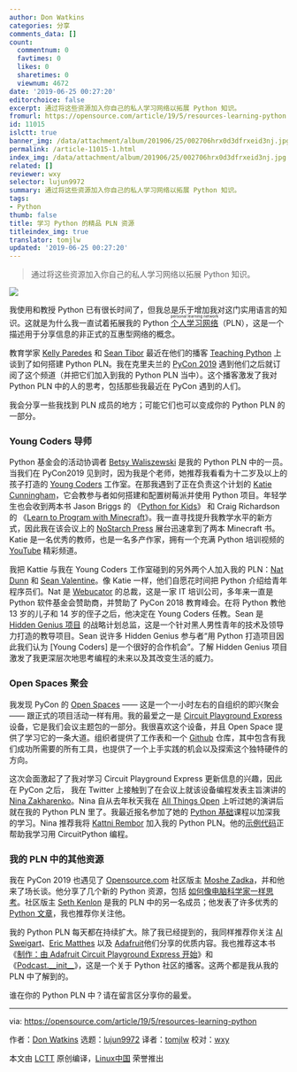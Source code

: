 ```yaml
---
author: Don Watkins
categories: 分享
comments_data: []
count:
  commentnum: 0
  favtimes: 0
  likes: 0
  sharetimes: 0
  viewnum: 4672
date: '2019-06-25 00:27:20'
editorchoice: false
excerpt: 通过将这些资源加入你自己的私人学习网络以拓展 Python 知识。
fromurl: https://opensource.com/article/19/5/resources-learning-python
id: 11015
islctt: true
banner_img: /data/attachment/album/201906/25/002706hrx0d3dfrxeid3nj.jpg
permalink: /article-11015-1.html
index_img: /data/attachment/album/201906/25/002706hrx0d3dfrxeid3nj.jpg.thumb.jpg
related: []
reviewer: wxy
selector: lujun9972
summary: 通过将这些资源加入你自己的私人学习网络以拓展 Python 知识。
tags:
- Python
thumb: false
title: 学习 Python 的精品 PLN 资源
titleindex_img: true
translator: tomjlw
updated: '2019-06-25 00:27:20'
---
```



> 
> 通过将这些资源加入你自己的私人学习网络以拓展 Python 知识。
> 
> 
> 


![](/data/attachment/album/201906/25/002706hrx0d3dfrxeid3nj.jpg)


我使用和教授 Python 已有很长时间了，但我总是乐于增加我对这门实用语言的知识。这就是为什么我一直试着拓展我的 Python <ruby> <a href="https://en.wikipedia.org/wiki/Personal_learning_network">  个人学习网络 </a> <rt>  personal learning network </rt></ruby>（PLN），这是一个描述用于分享信息的非正式的互惠型网络的概念。


教育学家 [Kelly Paredes](https://www.teachingpython.fm/hosts/kellypared) 和 [Sean Tibor](https://twitter.com/smtibor) 最近在他们的播客 [Teaching Python](https://www.teachingpython.fm/20) 上谈到了如何搭建 Python PLN。我在克里夫兰的 [PyCon 2019](https://us.pycon.org/2019/) 遇到他们之后就订阅了这个频道（并把它们加入到我的 Python PLN 当中）。这个播客激发了我对 Python PLN 中的人的思考，包括那些我最近在 PyCon 遇到的人们。


我会分享一些我找到 PLN 成员的地方；可能它们也可以变成你的 Python PLN 的一部分。


### Young Coders 导师


Python 基金会的活动协调者 [Betsy Waliszewski](https://www.linkedin.com/in/betsywaliszewski) 是我的 Python PLN 中的一员。当我们在 PyCon2019 见到时，因为我是个老师，她推荐我看看为十二岁及以上的孩子打造的 [Young Coders](https://us.pycon.org/2019/events/letslearnpython/) 工作室。在那我遇到了正在负责这个计划的 [Katie Cunningham](https://www.linkedin.com/in/kcunning/)，它会教参与者如何搭建和配置树莓派并使用 Python 项目。年轻学生也会收到两本书 Jason Briggs 的 《[Python for Kids](https://nostarch.com/pythonforkids)》 和 Craig Richardson 的 《[Learn to Program with Minecraft](https://nostarch.com/programwithminecraft)》。我一直寻找提升我教学水平的新方式，因此我在该会议上的 [NoStarch Press](https://nostarch.com/) 展台迅速拿到了两本 Minecraft 书。Katie 是一名优秀的教师，也是一名多产作家，拥有一个充满 Python 培训视频的 [YouTube](https://www.youtube.com/c/KatieCunningham) 精彩频道。


我把 Kattie 与我在 Young Coders 工作室碰到的另外两个人加入我的 PLN：[Nat Dunn](https://www.linkedin.com/in/natdunn/) 和 [Sean Valentine](https://www.linkedin.com/in/sean-valentine-b370349b/)。像 Katie 一样，他们自愿花时间把 Python 介绍给青年程序员们。Nat 是 [Webucator](https://www.webucator.com/) 的总裁，这是一家 IT 培训公司，多年来一直是 Python 软件基金会赞助商，并赞助了 PyCon 2018 教育峰会。在将 Python 教他 13 岁的儿子和 14 岁的侄子之后，他决定在 Young Coders 任教。Sean 是 [Hidden Genius 项目](http://www.hiddengeniusproject.org/) 的战略计划总监，这是一个针对黑人男性青年的技术及领导力打造的教导项目。Sean 说许多 Hidden Genius 参与者“用 Python 打造项目因此我们认为 [Young Coders] 是一个很好的合作机会”。了解 Hidden Genius 项目激发了我更深层次地思考编程的未来以及其改变生活的威力。


### Open Spaces 聚会


我发现 PyCon 的 [Open Spaces](https://us.pycon.org/2019/events/open-spaces/) —— 这是一个一小时左右的自组织的即兴聚会 —— 跟正式的项目活动一样有用。我的最爱之一是 [Circuit Playground Express](https://www.adafruit.com/product/3333) 设备，它是我们会议主题包的一部分。我很喜欢这个设备，并且 Open Space 提供了学习它的一条大道。组织者提供了工作表和一个 [Github](https://github.com/adafruit/PyCon2019) 仓库，其中包含有我们成功所需要的所有工具，也提供了一个上手实践的机会以及探索这个独特硬件的方向。


这次会面激起了了我对学习 Circuit Playground Express 更新信息的兴趣，因此在 PyCon 之后， 我在 Twitter 上接触到了在会议上就该设备编程发表主旨演讲的 [Nina Zakharenko](https://twitter.com/nnja)。Nina 自从去年秋天我在 [All Things Open](https://allthingsopen.org/) 上听过她的演讲后就在我的 Python PLN 里了。我最近报名参加了她的 [Python 基础](https://frontendmasters.com/courses/python/)课程以加深我的学习。Nina 推荐我将 [Kattni Rembor](https://twitter.com/kattni) 加入我的 Python PLN。他的[示例代码](https://github.com/kattni/ChiPy_2018)正帮助我学习用 CircuitPython 编程。


### 我的 PLN 中的其他资源


我在 PyCon 2019 也遇见了 [Opensource.com](http://Opensource.com) 社区版主 [Moshe Zadka](https://opensource.com/users/moshez)，并和他来了场长谈。他分享了几个新的 Python 资源，包括 [如何像电脑科学家一样思考](http://openbookproject.net/thinkcs/python/english3e/)。社区版主 [Seth Kenlon](https://opensource.com/users/seth) 是我的 PLN 中的另一名成员；他发表了许多优秀的 [Python 文章](https://www.google.com/search?source=hp&ei=gVToXPq-FYXGsAW-mZ_YAw&q=site%3Aopensource.com+%22Seth+Kenlon%22+%2B+Python&oq=site%3Aopensource.com+%22Seth+Kenlon%22+%2B+Python&gs_l=psy-ab.12...627.15303..15584...1.0..0.176.2802.4j21......0....1..gws-wiz.....0..35i39j0j0i131j0i67j0i20i263.r2SAW3dxlB4)，我也推荐你关注他。


我的 Python PLN 每天都在持续扩大。除了我已经提到的，我同样推荐你关注 [Al Sweigart](http://alsweigart.com/)、[Eric Matthes](https://twitter.com/ehmatthes?lang=en) 以及 [Adafruit](https://twitter.com/adafruit)他们分享的优质内容。我也推荐这本书《[制作：由 Adafruit Circuit Playground Express 开始](https://www.adafruit.com/product/3944)》和《[Podcast.\_\_init\_\_](https://www.pythonpodcast.com/episodes/)》，这是一个关于 Python 社区的播客。这两个都是我从我的 PLN 中了解到的。


谁在你的 Python PLN 中？请在留言区分享你的最爱。




---


via: <https://opensource.com/article/19/5/resources-learning-python>


作者：[Don Watkins](https://opensource.com/users/don-watkins) 选题：[lujun9972](https://github.com/lujun9972) 译者：[tomjlw](https://github.com/tomjlw) 校对：[wxy](https://github.com/wxy)


本文由 [LCTT](https://github.com/LCTT/TranslateProject) 原创编译，[Linux中国](https://linux.cn/) 荣誉推出